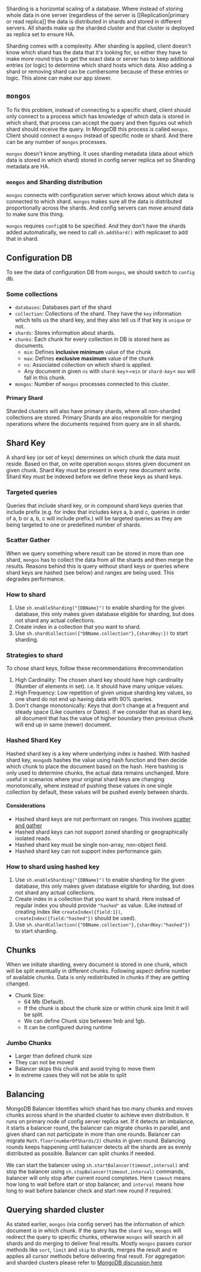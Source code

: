 Sharding is a horizontal scaling of a database. Where instead of storing whole data in one server (regardless of the server is [[Replication|primary or read replica]] the data is distributed in shards and stored in different servers. All shards make up the sharded cluster and that cluster is deployed as replica set to ensure HA.

Sharding comes with a complexity. After sharding is applied, client doesn't know which shard has the data that it's looking for, so either they have to make more round trips to get the exact data or server has to keep additional entries (or logic) to determine which shard hosts which data. Also adding a shard or removing shard can be cumbersome because of these entries or logic. This alone can make our app slower.

## `mongos`

To fix this problem, instead of connecting to a specific shard, client should only connect to a process which has knowledge of which data is stored in which shard, that process can accept the query and then figures out which shard should receive the query. In MongoDB this process is called `mongos`. Client should connect a `mongos` instead of specific node or shard. And there can be any number of `mongos` processes.

`mongos` doesn't know anything. It uses sharding metadata (data about which data is stored in which shard) stored in config server replica set so Sharding metadata are HA.

### `mongos` and Sharding distribution

`mongos` connects with configuration server which knows about which data is connected to which shard. `mongos` makes sure all the data is distributed proportionally across the shards. And config servers can move around data to make sure this thing.

`mongos` requires `configDB` to be specified. And they don't have the shards added automatically, we need to call `sh.addShard()` with replicaset to add that in shard.

## Configuration DB

To see the data of configuration DB from `mongos`, we should switch to `config` db.

### Some collections

- `databases`: Databases part of the shard
- `collection`: Collections of the shard. They have the `key` information which tells us the shard key, and they also tell us if that key is `unique` or not.
- `shards`: Stores information about shards.
- `chunks`: Each chunk for every collection in DB is stored here as documents.
  - `min`: Defines **inclusive minimum** value of the chunk
  - `max`: Defines **exclusive maximum** value of the chunk
  - `ns`: Associated collection on which shard is applied.
  - Any document in given `ns` with `shard-key`>=`min` or `shard-key`< `max` will fall in this chunk.
- `mongos`: Number of `mongos` processes connected to this cluster.

#### Primary Shard

Sharded clusters will also have primary shards, where all non-sharded collections are stored. Primary Shards are also responsible for merging operations where the documents required from query are in all shards.

## Shard Key

A shard key (or set of keys) determines on which chunk the data must reside. Based on that, on write operation `mongos` stores given document on given chunk. Shard Key must be present in every new document write. Shard Key must be indexed before we define these keys as shard keys. 

### Targeted queries

Queries that include shard key, or in compound shard keys queries that include prefix (e.g. for index that includes keys a, b and c, queries in order of a, b or a, b, c will include prefix.) will be targeted queries as they are being targeted to one or predefined number of shards.

### Scatter Gather

When we query something where result can be stored in more than one shard, `mongos` has to collect the data from all the shards and then merge the results. Reasons behind this is query without shard keys or queries where shard keys are hashed (see below) and ranges are being used. This degrades performance.

### How to shard

1. Use `sh.enableSharding("{DBName}")` to enable sharding for the given database, this only makes given database eligible for sharding, but does not shard any actual collections.
2. Create index in a collection that you want to shard.
3. Use `sh.shardCollection({"DBName.collection"},{shardKey:})` to start sharding.

### Strategies to shard

To chose shard keys, follow these recommendations #recommendation 

1. High Cardinality: The chosen shard key should have high cardinality (Number of elements in set). i.e. It should have many unique values.
2. High Frequency: Low repetition of given unique sharding key values, so one shard do not end up having data with 90% queries.
3. Don't change monotonically: Keys that don't change at a frequent and steady space (Like counters or Dates). If we consider that as shard key, all document that has the value of higher boundary then previous chunk will end up in same (newer) document.

### Hashed Shard Key

Hashed shard key is a key where underlying index is hashed. With hashed shard key, `mongodb` hashes the value using hash function and then decide which chunk to place the document based on the hash. Here hashing is only used to determine chunks, the actual data remains unchanged. More useful in scenarios where your original shard keys are changing monotonically, where instead of pushing these values in one single collection by default, these values will be pushed evenly between shards.

#### Considerations

- Hashed shard keys are not performant on ranges. This involves [scatter and gather](#scatter-gather)
- Hashed shard keys can not support zoned sharding or geographically isolated reads.
- Hashed shard key must be single non-array, non-object field.
- Hashed shard key can not support index performance gain.

### How to shard using hashed key

1. Use `sh.enableSharding("{DBName}")` to enable sharding for the given database, this only makes given database eligible for sharding, but does not shard any actual collections.
2. Create index in a collection that you want to shard. Here instead of regular index you should provide `"hashed"` as value. (Like instead of creating index like `createIndex({field:1})`, `createIndex({field:"hashed"})` should be used).
3. Use `sh.shardCollection({"DBName.collection"},{shardKey:"hashed"})` to start sharding.


## Chunks

When we initiate sharding, every document is stored in one chunk, which will be split eventually in different chunks. Following aspect define number of available chunks. Data is only redistributed in chunks if they are getting changed.

- Chunk Size:
  - 64 Mb (Default).
  - If the chunk is about the chunk size or within chunk size limit it will be split.
  - We can define Chunk size between 1mb and 1gb.
  - It can be configured during runtime

### Jumbo Chunks

- Larger than defined chunk size
- They can not be moved
- Balancer skips this chunk and avoid trying to move them
- In extreme cases they will not be able to split

## Balancing

MongoDB Balancer Identifies which shard has too many chunks and moves chunks across shard in the sharded cluster to achieve even distribution. It runs on primary node of config server replica set. If it detects an imbalance, it starts a balancer round, the balancer can migrate chunks in parallel, and given shard can not participate in more than one rounds. Balancer can migrate `Math.floor(numberOfShards/2)` chunks in given round. Balancing rounds keeps happening until balancer detects all the shards are as evenly distributed as possible. Balancer can split chunks if needed.

We can start the balancer using `sh.startBalancer(timeout,interval)` and stop the balancer using `sh.stopBalancer(timeout,interval)` commands, balancer will only stop after current round completes. Here `timeout` means how long to wait before start or stop balancer, and `interval` means how long to wait before balancer check and start new round if required.

## Querying sharded cluster

As stated earlier, `mongos` (via config server) has the information of which document is in which chunk. If the query has the `shard key`, `mongos` will redirect the query to specific chunks, otherwise `mongos` will search in all shards and do merging to deliver final results. Mostly `mongos` passes cursor methods like `sort`, `limit` and `skip` to shards, merges the result and re applies all cursor methods before delivering final result. For aggregation and sharded clusters please refer to [MongoDB discussion here](https://www.mongodb.com/docs/manual/core/aggregation-pipeline-sharded-collections/)